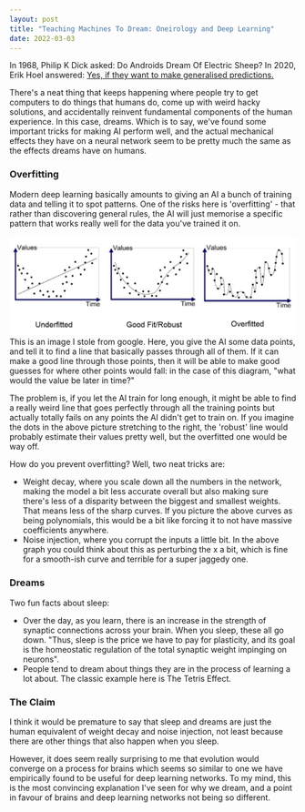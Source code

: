 ```yaml
---
layout: post
title: "Teaching Machines To Dream: Oneirology and Deep Learning"
date: 2022-03-03
---
```




In 1968, Philip K Dick asked: Do Androids Dream Of Electric Sheep? In 2020, Erik Hoel answered: [Yes, if they want to make generalised predictions.](https://arxiv.org/abs/2007.09560)

 There's a neat thing that keeps happening where people try to get computers to do things that humans do, come up with weird hacky solutions, and accidentally reinvent fundamental components of the human experience. In this case, dreams. Which is to say, we've found some important tricks for making AI perform well, and the actual mechanical effects they have on a neural network seem to be pretty much the same as the effects dreams have on humans.


### Overfitting


Modern deep learning basically amounts to giving an AI a bunch of training data and telling it to spot patterns. One of the risks here is 'overfitting' - that rather than discovering general rules, the AI will just memorise a specific pattern that works really well for the data you've trained it on.


![](/images/dreams-overfitting.png)
This is an image I stole from google. Here, you give the AI some data points, and tell it to find a line that basically passes through all of them. If it can make a good line through those points, then it will be able to make good guesses for where other points would fall: in the case of this diagram, "what would the value be later in time?"


The problem is, if you let the AI train for long enough, it might be able to find a really weird line that goes perfectly through all the training points but actually totally fails on any points the AI didn't get to train on. If you imagine the dots in the above picture stretching to the right, the 'robust' line would probably estimate their values pretty well, but the overfitted one would be way off.


How do you prevent overfitting? Well, two neat tricks are:


* Weight decay, where you scale down all the numbers in the network, making the model a bit less accurate overall but also making sure there's less of a disparity between the biggest and smallest weights. That means less of the sharp curves. If you picture the above curves as being polynomials, this would be a bit like forcing it to not have massive coefficients anywhere.
* Noise injection, where you corrupt the inputs a little bit. In the above graph you could think about this as perturbing the x a bit, which is fine for a smooth-ish curve and terrible for a super jaggedy one.


### Dreams


Two fun facts about sleep:


* Over the day, as you learn, there is an increase in the strength of synaptic connections across your brain. When you sleep, these all go down. "Thus, sleep is the price we have to pay for plasticity, and its goal is the homeostatic regulation of the total synaptic weight impinging on neurons".
* People tend to dream about things they are in the process of learning a lot about. The classic example here is The Tetris Effect.


### The Claim


I think it would be premature to say that sleep and dreams are just the human equivalent of weight decay and noise injection, not least because there are other things that also happen when you sleep.



However, it does seem really surprising to me that evolution would converge on a process for brains which seems so similar to one we have empirically found to be useful for deep learning networks. To my mind, this is the most convincing explanation I've seen for why we dream, and a point in favour of brains and deep learning networks not being so different.




